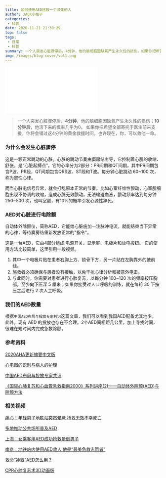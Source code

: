 ```yaml
---
title: 如何使用AED拯救一个濒死的人
author: JACK小桔子
categories: 
 - 科普
date: 2020-11-21 21:30:29
top: false
tags: 
 - 日常
 - 科普
summary: 一个人突发心脏骤停后，4分钟，他的脑细胞因缺氧产生永久性的损伤，如果你把希望全部寄托于医生前来支援，你将会错过这4分钟的黄金救援时间。也许现在，你可以使用AED救他一命
img: /images/blog-cover/vol1.png
---
```

<iframe src="//player.bilibili.com/player.html?aid=755296319&bvid=BV1er4y1F7WC&cid=258271940&page=1" scrolling="no" border="0" frameborder="no" framespacing="0" allowfullscreen="true"> </iframe>

> 一个人突发心脏骤停后，**4分钟**，他的脑细胞因缺氧产生永久性的损伤；**10分钟后**，他活下来的概率几乎为0。
> 如果你把希望全部寄托于医生前来支援，你将会错过这4分钟的黄金救援时间。也许现在，你，可以救他一命。

### 为什么会发生心脏骤停
这是一颗正常跳动的心脏。心脏的跳动节奏由窦房结主导，它控制着心肌的收缩、舒张，是“心脏起搏点”。它的心率分为2部分：PR间期和QT间期，其中PR间期包含P波、PR段，QT间期包含QRS波、ST段和T波。每分钟心脏跳动 60~100 次，称为窦性心律。

而当心脏电信号异常，就会打乱原本正常的节奏。比如心室纤维性颤动，心室肌细胞出现不协调的收缩，造成心脏无效颤动，无法输送血液，颤动频率达到每分钟 250~500 次，也叫室颤，有10%的概率引发心源性猝死。

### AED对心脏进行电除颤
自动体外除颤仪，简称AED，它能给心脏施加一注脉冲电流，就能结束当下异常的心律，等待窦房结重新发放正常的"指令"。

这是一台AED，它由4部分组成:电源开关、显示屏、电极片和放电按钮。
它的使用方法比较简单，这里引用一段视频。

1. 其中一个电极片贴在患者右胸上方、锁骨下方，另一片贴在左胸靠外的腋前线。
2. 施救者必须确保与患者没有接触，以免干扰心律分析和被意外电击。
3. 与此同时，你需要对患者进行心肺复苏，以每分钟 100~120 次的频率按压胸部，至少向下压深 5 厘米；如果你接受过人口呼吸的训练，就在每轮 30 下按压之后进行 2 次人工呼吸。

### 我们的AED数量
根据`中国AED布局与投放专家共识`这篇文章，我们可以看到我国AED配备尤其地少。
此外，现有 AED 的投放也存在不合理。2个AED间相距几公里，加上寻找时间，很难在短时间内完成急救除颤。

### 参考资料
[2020AHA更新摘要中文版](/pdf/blog60/2020AHA更新摘要中文版.pdf)

[心电图的识别与病人的护理](/pdf/blog60/心电图的识别与病人的护理.pdf)

[中国AED布局与投放专家共识](/pdf/blog60/中国AED布局与投放专家共识.pdf)

[《国际心肺复苏和心血管急救指南2000》系列讲座(2)——自动体外除颤(AED)与除颤方法](/pdf/blog60/《国际心肺复苏和心血管急救指南2000》系列讲座2——自动体外除颤AED与除颤方法.pdf)

### 相关视频
[痛心！年轻男子地铁站突然晕厥 抢救无效不幸死亡](https://www.ixigua.com/6586789992205386254?logTag=OlhO8_6S_zEpGFNPxnEzV)

[多地推动公共场所普及AED](https://tv.cctv.com/2020/10/08/VIDEIT9fI9qFHZDDRLHWY1Kc201008.shtml)

[上海：女乘客用AED成功抢救晕倒男子](http://tv.cctv.com/2017/06/15/VIDEl7rhLULJRwuIhDXNKcJZ170615.shtml)

[南京：地铁站内使用AED救人 他是“最美急救志愿者”](https://www.ixigua.com/6830762469594497539?logTag=tB75aoarQkn66zfWyUDcL)

[救命“神器”AED怎么用？](https://www.ixigua.com/6830762469594497539?logTag=tB75aoarQkn66zfWyUDcL)

[CPR心肺复苏术3D动画版](https://v.qq.com/x/page/e01231m2ltx.html)
